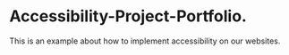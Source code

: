 # Accessibility-Project-Portfolio.
This is an example about how to implement accessibility on our websites.
